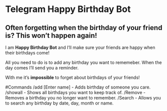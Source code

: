 # Telegram Happy Birthday Bot

## Often forgetting when the birthday of your friend is? This won’t happen again!
I am **Happy Birthday Bot** and I’ll make sure your friends are happy when their birthdays come! 

All you need to do is to add any birthday you want to rememeber.
When the day comes I’ll send you a reminder.

With me it’s **impossible** to forget about birthdays of your friends! 

#Commands
/add [Enter name] - Adds birthday of someone you care.
/showall - Shows all birthdays you want to keep track of.
/Remove - Removes a birthday you no longer want to remember.
/Search - Allows you to search any birthday by date, day, month or name.
